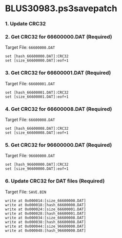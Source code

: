 # BLUS30983.ps3savepatch

### 1.  Update CRC32
### 2. Get CRC32 for 66600000.DAT (Required)

Target File: `66600000.DAT`

```
set [hash_66600000.DAT]:CRC32
set [size_66600000.DAT]:eof+1
```

### 3. Get CRC32 for 66600001.DAT (Required)

Target File: `66600001.DAT`

```
set [hash_66600001.DAT]:CRC32
set [size_66600001.DAT]:eof+1
```

### 4. Get CRC32 for 66600008.DAT (Required)

Target File: `66600008.DAT`

```
set [hash_66600008.DAT]:CRC32
set [size_66600008.DAT]:eof+1
```

### 5. Get CRC32 for 96600000.DAT (Required)

Target File: `96600000.DAT`

```
set [hash_96600000.DAT]:CRC32
set [size_96600000.DAT]:eof+1
```

### 6. Update CRC32 for DAT files (Required)

Target File: `SAVE.BIN`

```
write at 0x000014:[size_66600000.DAT]
write at 0x000018:[hash_66600000.DAT]
write at 0x000024:[size_66600001.DAT]
write at 0x000028:[hash_66600001.DAT]
write at 0x000034:[size_66600008.DAT]
write at 0x000038:[hash_66600008.DAT]
write at 0x000044:[size_96600000.DAT]
write at 0x000048:[hash_96600000.DAT]
```

